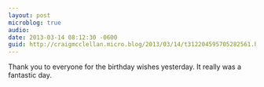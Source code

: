 ```yaml
---
layout: post
microblog: true
audio: 
date: 2013-03-14 08:12:30 -0600
guid: http://craigmcclellan.micro.blog/2013/03/14/t312204595705282561.html
---
```

Thank you to everyone for the birthday wishes yesterday. It really was a fantastic day.
